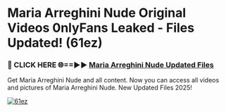# Maria Arreghini Nude Original Videos 0nlyFans Leaked - Files Updated! (61ez)

<h3>🔴 CLICK HERE 🌐==►► <a href="https://tinyurl.com/52m3yx9h" rel="nofollow">Maria Arreghini Nude Updated Files</a></h3>

Get Maria Arreghini Nude and all content. Now you can access all videos and pictures of Maria Arreghini Nude. New Updated Files 2025!

[![61ez](https://i.imgur.com/TnHtlc8.gif)](https://tinyurl.com/52m3yx9h)
